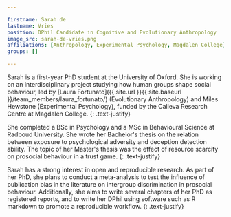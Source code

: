 ```yaml
---

firstname: Sarah de
lastname: Vries
position: DPhil Candidate in Cognitive and Evolutionary Anthropology
image_src: sarah-de-vries.png
affiliations: [Anthropology, Experimental Psychology, Magdalen College]
groups: []

---
```


Sarah is a first-year PhD student at the University of Oxford. She is working on an interdisciplinary project studying how human groups shape social behaviour, led by [Laura Fortunato]({{ site.url }}{{ site.baseurl }}/team_members/laura_fortunato/) (Evolutionary Anthropology) and Miles Hewstone (Experimental Psychology), funded by the Calleva Research Centre at Magdalen College.
{: .text-justify}

She completed a BSc in Psychology and a MSc in Behavioural Science at Radboud University. She wrote her Bachelor's thesis on the relation between exposure to psychological adversity and deception detection ability. The topic of her Master's thesis was the effect of resource scarcity on prosocial behaviour in a trust game.
{: .text-justify}

Sarah has a strong interest in open and reproducible research. As part of her PhD, she plans to conduct a meta-analysis to test the influence of publication bias in the literature on intergroup discrimination in prosocial behaviour. Additionally, she aims to write several chapters of her PhD as registered reports, and to write her DPhil using software such as R markdown to promote a reproducible workflow.
{: .text-justify}
